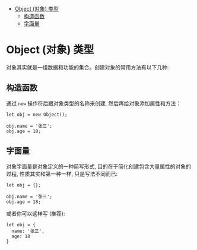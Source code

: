 <!--
 * @Description: Object 类型
 * @Author: shenxh
 * @Date: 2021-12-21 15:49:57
 * @LastEditors: shenxh
 * @LastEditTime: 2021-12-22 16:16:09
-->

- [Object (对象) 类型](#object-对象-类型)
  - [构造函数](#构造函数)
  - [字面量](#字面量)

# Object (对象) 类型
对象其实就是一组数据和功能的集合。创建对象的常用方法有以下几种:

## 构造函数
通过 `new` 操作符后跟对象类型的名称来创建, 然后再给对象添加属性和方法：

```
let obj = new Object();

obj.name = '张三';
obj.age = 18;
```

## 字面量
对象字面量是对象定义的一种简写形式, 目的在于简化创建包含大量属性的对象的过程, 性质其实和第一种一样, 只是写法不同而已:

```
let obj = {};

obj.name = '张三';
obj.age = 18;
```

或者你可以这样写 (推荐):
```
let obj = {
  name: '张三',
  age: 18
}
```
